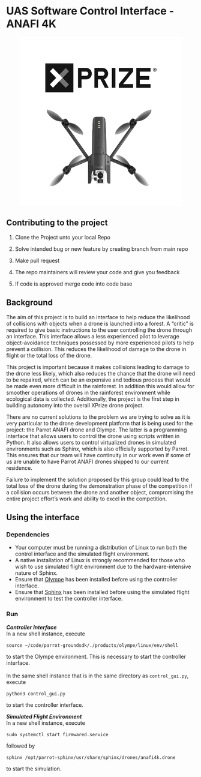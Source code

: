 # UAS Software Control Interface - ANAFI 4K

<p align="center">
    <img src="images/team_emblem.png">
</p>

## Contributing to the project

1. Clone the Project unto your local Repo

2. Solve intended bug or new feature by creating branch from main repo

3. Make pull request

4. The repo maintainers will review your code and give you feedback

5. If code is approved merge code into code base

## Background
The aim of this project is to build an interface to help reduce the likelihood of collisions with objects when a drone is launched into a forest. A “critic” is required to give basic instructions to the user controlling the drone through an interface. This interface allows a less experienced pilot to leverage object-avoidance techniques possessed by more experienced pilots to help prevent a collision. This reduces the likelihood of damage to the drone in flight or the total loss of the drone. 
 
This project is important because it makes collisions leading to damage to the drone less likely, which also reduces the chance that the drone will need to be repaired, which can be an expensive and tedious process that would be made even more difficult in the rainforest. In addition this would allow for smoother operations of drones in the rainforest environment while ecological data is collected. Additionally, the project is the first step in building autonomy into the overall XPrize drone project.
 
There are no current solutions to the problem we are trying to solve as it is very particular to the drone development platform that is being used for the project: the Parrot ANAFI drone and Olympe. The latter is a programming interface that allows users to control the drone using scripts written in Python. It also allows users to control virtualized drones in simulated environments such as Sphinx, which is also officially supported by Parrot. This ensures that our team will have continuity in our work even if some of us are unable to have Parrot ANAFI drones shipped to our current residence. 
 
Failure to implement the solution proposed by this group could lead to the total loss of the drone during the demonstration phase of the competition if a collision occurs between the drone and another object, compromising the entire project effort’s work and ability to excel in the competition.

## Using the interface 
### Dependencies 
* Your computer must be running a distribution of Linux to run both the control interface and the 
simulated flight environment.
* A native installation of Linux is strongly recommended for those who wish to use simulated flight 
environment due to the hardware-intensive nature of Sphinx.
* Ensure that [Olympe](https://developer.parrot.com/docs/olympe/installation.html) has been installed before using the controller interface.
* Ensure that [Sphinx](https://developer.parrot.com/docs/sphinx/installation.html) has been installed
before using the simulated flight environment to test the controller interface. 
### Run 
***Controller Interface*** </br>
In a new shell instance, execute 
``` 
source ~/code/parrot-groundsdk/./products/olympe/linux/env/shell 
```
to start the Olympe environment. This is necessary to start the controller interface. </br> </br>
In the same shell instance that is in the same directory as ```control_gui.py```, execute 
```
python3 control_gui.py
```
to start the controller interface. </br> 

***Simulated Flight Environment*** </br>
In a new shell instance, execute 
```
sudo systemctl start firmwared.service
```
followed by 
```
sphinx /opt/parrot-sphinx/usr/share/sphinx/drones/anafi4k.drone
```
to start the simulation.

